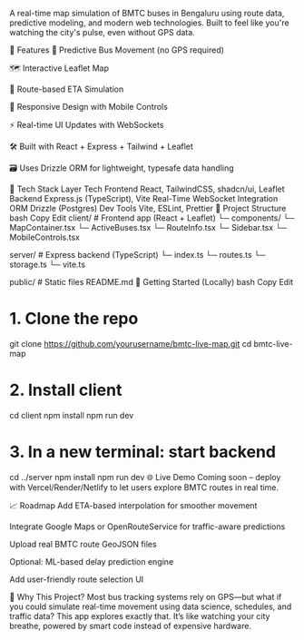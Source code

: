 A real-time map simulation of BMTC buses in Bengaluru using route data, predictive modeling, and modern web technologies. Built to feel like you're watching the city's pulse, even without GPS data.

🚦 Features
🔮 Predictive Bus Movement (no GPS required)

🗺️ Interactive Leaflet Map

🧠 Route-based ETA Simulation

📱 Responsive Design with Mobile Controls

⚡ Real-time UI Updates with WebSockets

🛠️ Built with React + Express + Tailwind + Leaflet

🗃️ Uses Drizzle ORM for lightweight, typesafe data handling

🧱 Tech Stack
Layer	Tech
Frontend	React, TailwindCSS, shadcn/ui, Leaflet
Backend	Express.js (TypeScript), Vite
Real-Time	WebSocket Integration
ORM	Drizzle (Postgres)
Dev Tools	Vite, ESLint, Prettier
📂 Project Structure
bash
Copy
Edit
client/        # Frontend app (React + Leaflet)
 └─ components/
     └─ MapContainer.tsx
     └─ ActiveBuses.tsx
     └─ RouteInfo.tsx
     └─ Sidebar.tsx
     └─ MobileControls.tsx

server/        # Express backend (TypeScript)
 └─ index.ts
 └─ routes.ts
 └─ storage.ts
 └─ vite.ts

public/        # Static files
README.md
🚀 Getting Started (Locally)
bash
Copy
Edit
# 1. Clone the repo
git clone https://github.com/yourusername/bmtc-live-map.git
cd bmtc-live-map

# 2. Install client
cd client
npm install
npm run dev

# 3. In a new terminal: start backend
cd ../server
npm install
npm run dev
🌐 Live Demo
Coming soon – deploy with Vercel/Render/Netlify to let users explore BMTC routes in real time.

📈 Roadmap
 Add ETA-based interpolation for smoother movement

 Integrate Google Maps or OpenRouteService for traffic-aware predictions

 Upload real BMTC route GeoJSON files

 Optional: ML-based delay prediction engine

 Add user-friendly route selection UI

🧠 Why This Project?
Most bus tracking systems rely on GPS—but what if you could simulate real-time movement using data science, schedules, and traffic data? This app explores exactly that. It’s like watching your city breathe, powered by smart code instead of expensive hardware.

